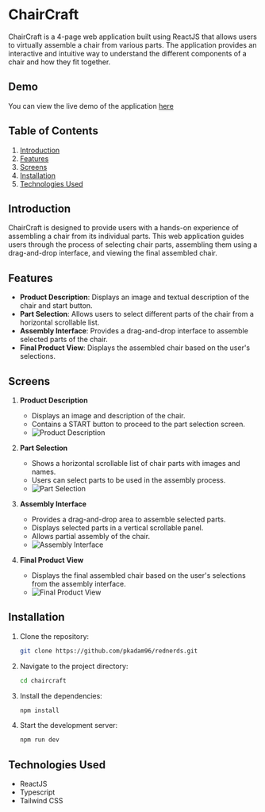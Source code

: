 # ChairCraft

ChairCraft is a 4-page web application built using ReactJS that allows users to virtually assemble a chair from various parts. The application provides an interactive and intuitive way to understand the different components of a chair and how they fit together.

## Demo

You can view the live demo of the application [here](https://rednerds-chaircraft.vercel.app/)

## Table of Contents

1. [Introduction](#introduction)
2. [Features](#features)
3. [Screens](#screens)
4. [Installation](#installation)
6. [Technologies Used](#technologies-used)

   
## Introduction

ChairCraft is designed to provide users with a hands-on experience of assembling a chair from its individual parts. This web application guides users through the process of selecting chair parts, assembling them using a drag-and-drop interface, and viewing the final assembled chair.


## Features

- **Product Description**: Displays an image and textual description of the chair and start button.
- **Part Selection**: Allows users to select different parts of the chair from a horizontal scrollable list.
- **Assembly Interface**: Provides a drag-and-drop interface to assemble selected parts of the chair.
- **Final Product View**: Displays the assembled chair based on the user's selections.


## Screens

1. **Product Description**
    - Displays an image and description of the chair.
    - Contains a START button to proceed to the part selection screen.
    - ![Product Description](screenshots/product_description.png)


2. **Part Selection**
    - Shows a horizontal scrollable list of chair parts with images and names.
    - Users can select parts to be used in the assembly process.
    - ![Part Selection](screenshots/part_selection.png)

3. **Assembly Interface**
    - Provides a drag-and-drop area to assemble selected parts.
    - Displays selected parts in a vertical scrollable panel.
    - Allows partial assembly of the chair.
    - ![Assembly Interface](screenshots/assembly_interface.png)

4. **Final Product View**
    - Displays the final assembled chair based on the user's selections from the assembly interface.
    - ![Final Product View](screenshots/final_product_view.png)



## Installation

1. Clone the repository:
    ```sh
    git clone https://github.com/pkadam96/rednerds.git
    ```
2. Navigate to the project directory:
    ```sh
    cd chaircraft
    ```
3. Install the dependencies:
    ```sh
    npm install
    ```
4. Start the development server:
    ```sh
    npm run dev
    ```

## Technologies Used

- ReactJS
- Typescript
- Tailwind CSS
